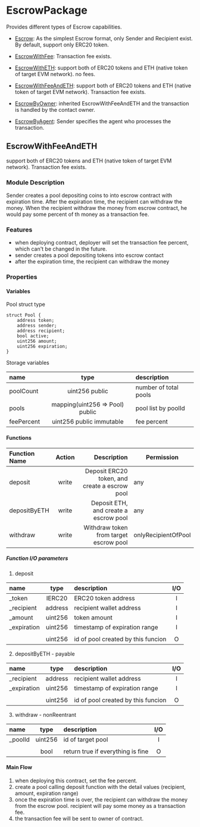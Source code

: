 # EscrowPackage
Provides different types of Escrow capabilities.


- [Escrow](https://github.com/smart-ticky/Bunzz-Escrow/blob/main/README.md): As the simplest Escrow format, only Sender and Recipient exist. By default, support only ERC20 token.
- [EscrowWithFee](https://github.com/smart-ticky/Bunzz-Escrow/blob/main/EscrowWithFee.md): Transaction fee exists.
- [EscrowWithETH](https://github.com/smart-ticky/Bunzz-Escrow/blob/main/EscrowWithETH.md): support both of ERC20 tokens and ETH (native token of target EVM network). no fees.
- [EscrowWithFeeAndETH](#EscrowWithFeeAndETH): support both of ERC20 tokens and ETH (native token of target EVM network). Transaction fee exists.

- [EscrowByOwner](https://github.com/smart-ticky/Bunzz-Escrow/blob/main/EscrowByOwner.md): inherited EscrowWithFeeAndETH and the transaction is handled by the contact owner.
- [EscrowByAgent](https://github.com/smart-ticky/Bunzz-Escrow/blob/main/EscrowByAgent.md): Sender specifies the agent who processes the transaction.

## EscrowWithFeeAndETH
support both of ERC20 tokens and ETH (native token of target EVM network). Transaction fee exists.

### Module Description
Sender creates a pool depositing coins to into escrow contract with expiration time.
After the expiration time, the recipient can withdraw the money.
When the recipient withdraw the money from escrow contract, he would pay some percent of th money as a transaction fee.

### Features
- when deploying contract, deployer will set the transaction fee percent, which can't be changed in the future.
- sender creates a pool depositing tokens into escrow contact
- after the expiration time, the recipient can withdraw the money

### Properties

#### Variables
Pool struct type
```
struct Pool {
    address token;
    address sender;
    address recipient;
    bool active;
    uint256 amount;
    uint256 expiration;
}
```
Storage variables

| name        |              type               | description           |
|:------------|:-------------------------------:|:----------------------|
| poolCount   |         uint256 public          | number of total pools |
| pools       | mapping(uint256 => Pool) public | pool list by poolId   |
| feePercent  |    uint256 public immutable     | fee percent           |


#### Functions

| Function Name     | Action  |                                   Description | Permission          |
|:------------------|:-------:|----------------------------------------------:|---------------------|
| deposit           |  write  | Deposit ERC20 token, and create a escrow pool | any                 |
| depositByETH      |  write  |         Deposit ETH, and create a escrow pool | any                 |
| withdraw          |  write  |        Withdraw token from target escrow pool | onlyRecipientOfPool |


##### Function I/O parameters
1) deposit

| name        |  type   | description                        | I/O |
|:------------|:-------:|:-----------------------------------|:---:|
| _token      | IERC20  | ERC20 token address                |  I  |
| _recipient  | address | recipient wallet address           |  I  |
| _amount     | uint256 | token amount                       |  I  |
| _expiration | uint256 | timestamp of expiration range      |  I  |
|             |         |                                    |     |
|             | uint256 | id of pool created by this funcion |  O  |

2) depositByETH - payable

| name        |  type   | description                        | I/O |
|:------------|:-------:|:-----------------------------------|:---:|
| _recipient  | address | recipient wallet address           |  I  |
| _expiration | uint256 | timestamp of expiration range      |  I  |
|             |         |                                    |     |
|             | uint256 | id of pool created by this funcion |  O  |

3) withdraw - nonReentrant

| name       |  type   | description                       | I/O |
|:-----------|:-------:|:----------------------------------|:---:|
| _poolId    | uint256 | id of target pool                 |  I  |
|            |         |                                   |     |
|            |  bool   | return true if everything is fine |  O  |


#### Main Flow
1. when deploying this contract, set the fee percent.
2. create a pool calling deposit function with the detail values (recipient, amount, expiration range)
3. once the expiration time is over, the recipient can withdraw the money from the escrow pool. recipient will pay some money as a transaction fee.
4. the transaction fee will be sent to owner of contract.

